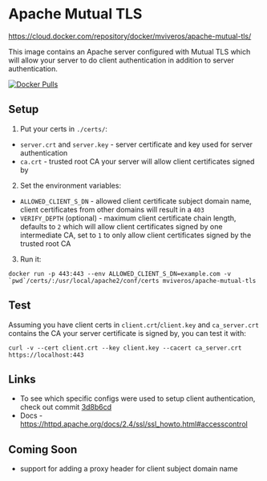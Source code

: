 # Apache Mutual TLS

https://cloud.docker.com/repository/docker/mviveros/apache-mutual-tls/

This image contains an Apache server configured with Mutual TLS which will allow your server to do client authentication in addition to server authentication.

[![Docker Pulls](https://img.shields.io/docker/pulls/mviveros/apache-mutual-tls.svg)](https://hub.docker.com/r/mviveros/apache-mutual-tls)


## Setup
1. Put your certs in `./certs/`:
* `server.crt` and `server.key` - server certificate and key used for server authentication
* `ca.crt` - trusted root CA your server will allow client certificates signed by
2. Set the environment variables:
* `ALLOWED_CLIENT_S_DN` - allowed client certificate subject domain name, client certificates from other domains will result in a `403`
* `VERIFY_DEPTH` (optional) - maximum client certificate chain length, defaults to `2` which will allow client certificates signed by one intermediate CA, set to `1` to only allow client certificates signed by the trusted root CA
3. Run it:
```
docker run -p 443:443 --env ALLOWED_CLIENT_S_DN=example.com -v `pwd`/certs/:/usr/local/apache2/conf/certs mviveros/apache-mutual-tls
```

## Test
Assuming you have client certs in `client.crt`/`client.key` and `ca_server.crt` contains the CA your server certificate is signed by, you can test it with:
```
curl -v --cert client.crt --key client.key --cacert ca_server.crt https://localhost:443
```

## Links
* To see which specific configs were used to setup client authentication, check out commit [3d8b6cd](https://github.com/MichaelViveros/apache-mutual-tls/commit/3d8b6cd77cc04a1e4ad4807039cb991af1aa04bc)
* Docs - https://httpd.apache.org/docs/2.4/ssl/ssl_howto.html#accesscontrol

## Coming Soon
* support for adding a proxy header for client subject domain name
